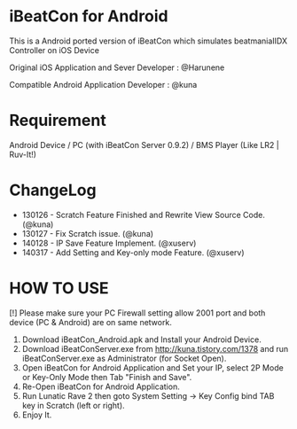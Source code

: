 iBeatCon for Android
===============
This is a Android ported version of iBeatCon which simulates beatmaniaIIDX Controller on iOS Device

Original iOS Application and Sever Developer : @Harunene

Compatible Android Application Developer : @kuna

# Requirement
Android Device / PC (with iBeatCon Server 0.9.2) / BMS Player (Like LR2 | Ruv-It!)

# ChangeLog
* 130126 - Scratch Feature Finished and Rewrite View Source Code. (@kuna)
* 130127 - Fix Scratch issue. (@kuna)
* 140128 - IP Save Feature Implement. (@xuserv)
* 140317 - Add Setting and Key-only mode Feature. (@xuserv)

# HOW TO USE
[!] Please make sure your PC Firewall setting allow 2001 port and both device (PC & Android) are on same network.
1. Download iBeatCon_Android.apk and Install your Android Device.
2. Download iBeatConServer.exe from http://kuna.tistory.com/1378 and run iBeatConServer.exe as Administrator (for Socket Open).
3. Open iBeatCon for Android Application and Set your IP, select 2P Mode or Key-Only Mode then Tab "Finish and Save".
4. Re-Open iBeatCon for Android Application.
5. Run Lunatic Rave 2 then goto System Setting -> Key Config bind TAB key in Scratch (left or right).
6. Enjoy It.
